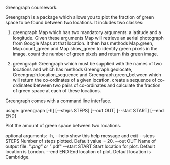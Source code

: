 Greengraph coursework.

Greengraph is a package which allows you to plot the fraction of green space to
be found between two locations. It includes two classes:

1. greengraph.Map which has two mandatory arguments: a latitude and a longitude.
Given these arguments Map will retrieve an aerial photograph from Google Maps at
that location. It then has methods Map.green, Map.count_green and Map.show_green
to identify green pixels in the image, count the number of green pixels and
return this green image.

2. greengraph.Greengraph which must be supplied with the names of two locations
and which has methods Greengraph.geolocate, Greengraph.location_sequence and
Greengraph.green_between which will return the co-ordinates of a given location,
create a sequence of co-ordinates between two pairs of co-ordinates and calculate
the fraction of green space at each of these locations.

Greengraph comes with a command line interface. 

usage: greengraph [-h] [--steps STEPS] [--out OUT] [--start START] [--end END]

Plot the amount of green space between two locations.

optional arguments:
-h, --help     show this help message and exit
--steps STEPS  Number of steps plotted. Default value = 20.
--out OUT      Name of output file. "*.png" or "*.pdf"
--start START  Start location for plot. Default location is London.
--end END      End location of plot. Default location is Cambridge.
